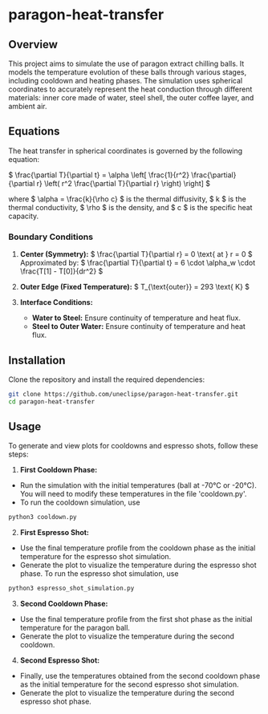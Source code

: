 # paragon-heat-transfer


## Overview

This project aims to simulate the use of paragon extract chilling balls. It models the temperature evolution of these balls through various stages, including cooldown and heating phases. The simulation uses spherical coordinates to accurately represent the heat conduction through different materials: inner core made of water, steel shell, the outer coffee layer, and ambient air.

## Equations

The heat transfer in spherical coordinates is governed by the following equation:

$
\frac{\partial T}{\partial t} = \alpha \left[ \frac{1}{r^2} \frac{\partial}{\partial r} \left( r^2 \frac{\partial T}{\partial r} \right) \right]
$

where $ \alpha = \frac{k}{\rho c} $ is the thermal diffusivity, $ k $ is the thermal conductivity, $ \rho $ is the density, and $ c $ is the specific heat capacity.

### Boundary Conditions

1. **Center (Symmetry):**
   $
   \frac{\partial T}{\partial r} = 0 \text{ at } r = 0
   $
   Approximated by:
   $
   \frac{\partial T}{\partial t} = 6 \cdot \alpha_w \cdot \frac{T[1] - T[0]}{dr^2}
   $

2. **Outer Edge (Fixed Temperature):**
   $
   T_{\text{outer}} = 293 \text{ K}
   $

3. **Interface Conditions:**
   - **Water to Steel:** Ensure continuity of temperature and heat flux.
   - **Steel to Outer Water:** Ensure continuity of temperature and heat flux.


## Installation

Clone the repository and install the required dependencies:

```bash
git clone https://github.com/uneclipse/paragon-heat-transfer.git
cd paragon-heat-transfer
```

## Usage

To generate and view plots for cooldowns and espresso shots, follow these steps:

1. **First Cooldown Phase:**

- Run the simulation with the initial temperatures (ball at -70°C or -20°C). You will need to modify these temperatures in the file 'cooldown.py'.
- To run the cooldown simulation, use
```bash
python3 cooldown.py
```

2. **First Espresso Shot:**

- Use the final temperature profile from the cooldown phase as the initial temperature for the espresso shot simulation.
- Generate the plot to visualize the temperature during the espresso shot phase.
To run the espresso shot simulation, use
```bash
python3 espresso_shot_simulation.py
```

3. **Second Cooldown Phase:**

- Use the final temperature profile from the first shot phase as the initial temperature for the paragon ball.
- Generate the plot to visualize the temperature during the second cooldown.

4. **Second Espresso Shot:**

- Finally, use the temperatures obtained from the second cooldown phase as the initial temperature for the second espresso shot simulation.
- Generate the plot to visualize the temperature during the second espresso shot phase.





